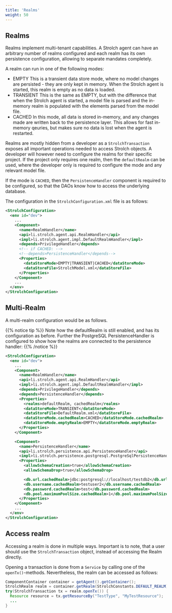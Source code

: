 ```yaml
---
title: 'Realms'
weight: 50
---
```


## Realms
Realms implement multi-tenant capabilities. A Strolch agent can have an 
arbitrary number of realms configured and each realm has its own persistence 
configuration, allowing to separate mandates completely.

A realm can run in one of the following modes:
* EMPTY 
  This is a transient data store mode, where no model changes are 
  persisted - they are only kept in memory. When the Strolch agent is 
  started, this realm is empty as no data is loaded.
* TRANSIENT
  This is the same as EMPTY, but with the difference that when the Strolch 
  agent is started, a model file is parsed and the in-memory realm is 
  populated with the elements parsed from the model file.
* CACHED
  In this mode, all data is stored in-memory, and any changes made are 
  written back to the persistence layer. This allows for fast in-memory 
  qeuries, but makes sure no data is lost when the agent is restarted.

Realms are mostly hidden from a developer as a `StrolchTransaction` exposes 
all important operations needed to access Strolch objects. A developer will 
however need to configure the realms for their specific project. If the 
project only requires one realm, then the `defaultRealm` can be used, where the 
developer only is required to configure the mode and any relevant model file.

If the mode is `CACHED`, then the `PersistenceHandler` component is required to be 
configured, so that the DAOs know how to access the underlying database.

The configuration in the `StrolchConfiguration.xml` file is as follows:

```xml
<StrolchConfiguration>
  <env id="dev">
    ...
    <Component>
      <name>RealmHandler</name>
      <api>li.strolch.agent.api.RealmHandler</api>
      <impl>li.strolch.agent.impl.DefaultRealmHandler</impl>
      <depends>PrivilegeHandler</depends>
      <!-- if CACHED: -->
      <!--depends>PersistenceHandler</depends-->
      <Properties>
        <dataStoreMode>EMPTY|TRANSIENT|CACHED</dataStoreMode>
        <dataStoreFile>StrolchModel.xml</dataStoreFile>
      </Properties>
    </Component>
    ...
  </env>
</StrolchConfiguration>
```

## Multi-Realm
A multi-realm configuration would be as follows. 

{{% notice tip %}}
Note how the defaultRealm is still enabled, and has its configuration as
before. Further the PostgreSQL PersistenceHandler is configured to show how the
realms are connected to the persistence handler:
{{% /notice %}}

```xml
<StrolchConfiguration>
  <env id="dev">
    ...
    <Component>
      <name>RealmHandler</name>
      <api>li.strolch.agent.api.RealmHandler</api>
      <impl>li.strolch.agent.impl.DefaultRealmHandler</impl>
      <depends>PrivilegeHandler</depends>
      <depends>PersistenceHandler</depends>
      <Properties>
        <realms>defaultRealm, cachedRealm</realms>
        <dataStoreMode>TRANSIENT</dataStoreMode>
        <dataStoreFile>DefaultRealm.xml</dataStoreFile>
        <dataStoreMode.cachedRealm>CACHED</dataStoreMode.cachedRealm>
        <dataStoreMode.emptyRealm>EMPTY</dataStoreMode.emptyRealm>
      </Properties>
    </Component>

    <Component>
      <name>PersistenceHandler</name>
      <api>li.strolch.persistence.api.PersistenceHandler</api>
      <impl>li.strolch.persistence.postgresql.PostgreSqlPersistenceHandler</impl>
      <Properties>
        <allowSchemaCreation>true</allowSchemaCreation>
        <allowSchemaDrop>true</allowSchemaDrop>

        <db.url.cachedRealm>jdbc:postgresql://localhost/testdb2</db.url.cachedRealm>
        <db.username.cachedRealm>testuser2</db.username.cachedRealm>
        <db.password.cachedRealm>test</db.password.cachedRealm>
        <db.pool.maximumPoolSize.cachedRealm>1</db.pool.maximumPoolSize.cachedRealm>
      </Properties>
    </Component>
    ...
  </env>
</StrolchConfiguration>
```

## Access realm
Accessing a realm is done in multiple ways. Important is to note, that a user 
should use the `StrolchTransaction` object, instead of accessing the Realm directly.

Opening a transaction is done from a `Service` by calling one of the 
`openTx()`-methods. Nevertheless, the realm can be accessed as follows:

```java
ComponentContainer container = getAgent().getContainer();
StrolchRealm realm = container.getRealm(StrolchConstants.DEFAULT_REALM);
try(StrolchTransaction tx = realm.openTx()) {
  Resource resource = tx.getResourceBy("TestType", "MyTestResource");
  ...
}
```
